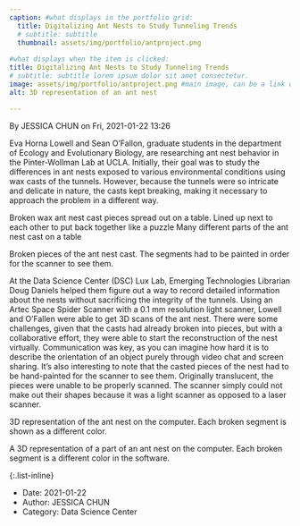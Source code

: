 ```yaml
---
caption: #what displays in the portfolio grid:
  title: Digitalizing Ant Nests to Study Tunneling Trends
  # subtitle: subtitle
  thumbnail: assets/img/portfolio/antproject.png
  
#what displays when the item is clicked:
title: Digitalizing Ant Nests to Study Tunneling Trends
# subtitle: subtitle lorem ipsum dolor sit amet consectetur.
image: assets/img/portfolio/antproject.png #main image, can be a link or a file in assets/img/portfolio
alt: 3D representation of an ant nest

---
```

By JESSICA CHUN on Fri, 2021-01-22 13:26

Eva Horna Lowell and Sean O’Fallon, graduate students in the department of Ecology and Evolutionary Biology, are researching ant nest behavior in the Pinter-Wollman Lab at UCLA. Initially, their goal was to study the differences in ant nests exposed to various environmental conditions using wax casts of the tunnels. However, because the tunnels were so intricate and delicate in nature, the casts kept breaking, making it necessary to approach the problem in a different way. 

Broken wax ant nest cast pieces spread out on a table. Lined up next to each other to put back together like a puzzle            Many different parts of the ant nest cast on a table

Broken pieces of the ant nest cast. The segments had to be painted in order for the scanner to see them.

At the Data Science Center (DSC) Lux Lab, Emerging Technologies Librarian Doug Daniels helped them figure out a way to record detailed information about the nests without sacrificing the integrity of the tunnels. Using an Artec Space Spider Scanner with a 0.1 mm resolution light scanner, Lowell and O’Fallen were able to get 3D scans of the ant nest. There were some challenges, given that the casts had already broken into pieces, but with a collaborative effort, they were able to start the reconstruction of the nest virtually. Communication was key, as you can imagine how hard it is to describe the orientation of an object purely through video chat and screen sharing. It’s also interesting to note that the casted pieces of the nest had to be hand-painted for the scanner to see them. Originally translucent, the pieces were unable to be properly scanned. The scanner simply could not make out their shapes because it was a light scanner as opposed to a laser scanner.

3D representation of the ant nest on the computer. Each broken segment is shown as a different color.

A 3D representation of a part of an ant nest on the computer. Each broken segment is a different color in the software.

{:.list-inline} 
- Date: 2021-01-22
- Author: JESSICA CHUN
- Category: Data Science Center

